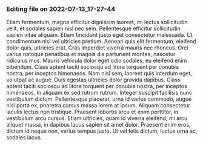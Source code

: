 

### Editing file on 2022-07-13_17-27-44

Etiam fermentum, magna efficitur dignissim laoreet, mi lectus sollicitudin velit, et sodales sapien nisl nec sem. Pellentesque efficitur sollicitudin sapien vitae aliquam. Etiam tincidunt justo eget consectetur malesuada. Ut condimentum nisl vel ultricies pretium. Aenean quis elit fermentum, eleifend dolor quis, ultricies erat. Cras imperdiet viverra mauris nec rhoncus. Orci varius natoque penatibus et magnis dis parturient montes, nascetur ridiculus mus. Mauris vehicula dolor eget odio sodales, eu eleifend enim bibendum. Class aptent taciti sociosqu ad litora torquent per conubia nostra, per inceptos himenaeos. Nam nisl sem, laoreet quis interdum eget, volutpat ac augue. Duis egestas ultricies dolor gravida dapibus. Class aptent taciti sociosqu ad litora torquent per conubia nostra, per inceptos himenaeos. In aliquam ex sed rutrum rutrum.
Integer suscipit facilisis nunc vestibulum dictum. Pellentesque placerat, urna id varius commodo, augue nisl porta ex, pharetra cursus massa lorem at ipsum. Aliquam consectetur iaculis lectus non tristique. Praesent lobortis arcu et enim porttitor, in vestibulum arcu cursus. Etiam ultricies, quam id viverra eleifend, mi arcu aliquet massa, in dapibus lacus sapien sit amet dolor. Praesent enim eros, dictum id neque non, varius tempus justo. Ut vel felis dictum, luctus urna ac, sodales lacus.


